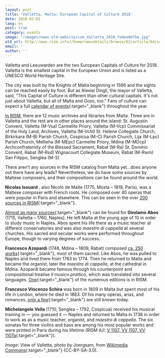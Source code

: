 ```yaml
---
layout: post
title: 'Valletta, Malta: European Capital of Culture 2018'
date: 2018-02-01
lang: en
post: true
category: events
image: "/images/news-old-website/csm_Valletta_2018_fa9ee0d7be.jpg"
old_url: http://www.rism.info//home/newsdetails/browse/62/article/64/valletta-malta-european-capital-of-culture-2018.html
email: ''
author: ''
---
```


Valletta and Leeuwarden are the two European Capitals of Culture for 2018. Valletta is the smallest capital in the European Union and is listed as a UNESCO World Heritage Site.

The city was built by the Knights of Malta beginning in 1566 and the sights can be reached easily by foot. But as Alexiei Dingli, the mayor of Valletta, said, "This Capital of Culture is different than other cultural capitals. It's not just about Valletta, but all of Malta and Gozo, too." Fans of culture can expect a full [calendar of events](https://valletta2018.org/){:target="_blank"} throughout the year.

[In RISM](/community/sigla.html), there are 12 music archives and libraries from Malta. Three are in Valletta and the rest are in other places around the island:
St. Augustin Convent, Valletta (M-Vsa)
Carmelite Priory, Valletta (M-Vcp)
Commissariat of the Holy Land, Archives, Valletta (M-Vchl)
St. Helene Collegiate Church, Birkirkara (M-B)
Parish Church, Cospicua (M-C)
Parish Church, Lija (M-Lpc)
Parish Church, Mellieha (M-MEpc)
Carmelite Priory, Mdina (M-MDcp)
Archconfraternity of the Blessed Sacrament, Rabat (M-Ra)
St. Dominic Convent, Rabat (M-Rsd)
Wignacourt Collegiate Museum, Rabat (M-Rwm)
San Filippo, Senglea (M-S)

There aren't any sources in the RISM catalog from Malta yet...does anyone out there have any leads? Nevertheless, we do have some sources by Maltese composers, and their compositions can be found around the world.

**Nicolas Isouard** , also Nicolò de Malte (1775, Mosta – 1818, Paris), was a Maltese composer with French roots. He composed over 40 operas that were popular in Paris and elsewhere. This can be seen in the over [200 sources in RISM](https://opac.rism.info/search?View=rism&author=Isouard+Nicolas&Language=en){:target="_blank"}.

[Almost as many sources](https://opac.rism.info/search?View=rism&author=Abos+Girolamo&Language=en){:target="_blank"} can be found for **Girolamo Abos** (1715, Valletta – 1760, Naples). He left Malta at the young age of 10 in order to study music in Naples. Abos spent his life there as a music teacher at different conservatories and was also _maestro di cappella_ at several churches. His sacred and secular works were performed throughout Europe, though to varying degrees of success.

**Francesco Azopardi** (1748, Mdina – 1809, Rabat) composed [ca. 250 works](https://opac.rism.info/search?View=rism&author=Azopardi+Francesco&Language=en){:target="_blank"}, most of them sacred. Like Abos, he was pulled to Naples and lived there from 1763 to 1774. Then he returned to Malta and became the organist, later the _maestro di cappella_, at the cathedral in Mdina. Azopardi became famous through his counterpoint and compositional treatise _Il musico prattico_, which was translated into several languages. [One](https://opac.rism.info/search?id=00001000000006&Language=en){:target="_blank"} of the numerous editions is in RISM.

**Francesco Vincenzo Schira** was born in 1809 in Malta but spent most of his life in London, where he died in 1883. Of his many operas, arias, and romances, [only a few](https://opac.rism.info/search?View=rism&author=Schira+Francesco&Language=en){:target="_blank"} are still known today.

**Michelangelo Vella** (1710, Senglea – 1792, Cospicua) received his musical training in — you guessed it — Naples and returned to Malta in 1738 in order to work as as a music teacher, organist, and _maestro di cappella_. The six sonatas for three violins and bass are among his most popular works and were printed in Paris during his lifetime (RISM A/I: [V 1107, VV 1107, VV 1107a](https://opac.rism.info/search?View=rism&author=Vella+Michelangelo&Language=en){:target="_blank"}).

_Image_: View of Valletta, photo by Joergsam, from [Wikimedia Commons](https://commons.wikimedia.org/wiki/File:VallettaAufMalta2000.JPG){:target="_blank"} (CC-BY-SA-3.0).

